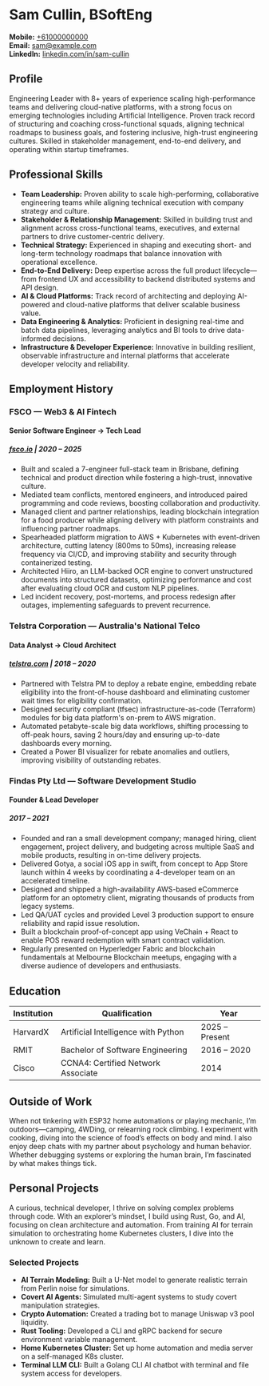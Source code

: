 # Sam Cullin, BSoftEng

**Mobile:** [+61000000000](tel:+61000000000)  
**Email:** [sam@example.com](mailto:sam@example.com)  
**LinkedIn:** [linkedin.com/in/sam-cullin](https://www.linkedin.com/in/sam-cullin/)


## Profile

Engineering Leader with 8+ years of experience scaling high-performance teams and delivering cloud-native platforms, with a strong focus on emerging technologies including Artificial Intelligence. Proven track record of structuring and coaching cross-functional squads, aligning technical roadmaps to business goals, and fostering inclusive, high-trust engineering cultures. Skilled in stakeholder management, end-to-end delivery, and operating within startup timeframes.


## Professional Skills

- **Team Leadership:** Proven ability to scale high-performing, collaborative engineering teams while aligning technical execution with company strategy and culture.
- **Stakeholder & Relationship Management:** Skilled in building trust and alignment across cross-functional teams, executives, and external partners to drive customer-centric delivery.
- **Technical Strategy:** Experienced in shaping and executing short- and long-term technology roadmaps that balance innovation with operational excellence.
- **End-to-End Delivery:** Deep expertise across the full product lifecycle—from frontend UX and accessibility to backend distributed systems and API design.
- **AI & Cloud Platforms:** Track record of architecting and deploying AI-powered and cloud-native platforms that deliver scalable business value.
- **Data Engineering & Analytics:** Proficient in designing real-time and batch data pipelines, leveraging analytics and BI tools to drive data-informed decisions.
- **Infrastructure & Developer Experience:** Innovative in building resilient, observable infrastructure and internal platforms that accelerate developer velocity and reliability.


## Employment History

### FSCO — Web3 & AI Fintech
#### Senior Software Engineer → Tech Lead
##### [fsco.io](https://fsco.io) | 2020 – 2025

* Built and scaled a 7-engineer full-stack team in Brisbane, defining technical and product direction while fostering a high-trust, innovative culture.
* Mediated team conflicts, mentored engineers, and introduced paired programming and code reviews, boosting collaboration and productivity.
* Managed client and partner relationships, leading blockchain integration for a food producer while aligning delivery with platform constraints and influencing partner roadmaps.
* Spearheaded platform migration to AWS + Kubernetes with event-driven architecture, cutting latency (800ms to 50ms), increasing release frequency via CI/CD, and improving stability and security through containerized testing.
* Architected Hiiro, an LLM-backed OCR engine to convert unstructured documents into structured datasets, optimizing performance and cost after evaluating cloud OCR and custom NLP pipelines.
* Led incident recovery, post-mortems, and process redesign after outages, implementing safeguards to prevent recurrence.


### Telstra Corporation — Australia's National Telco
#### Data Analyst → Cloud Architect
##### [telstra.com](https://telstra.com) | 2018 – 2020

* Partnered with Telstra PM to deploy a rebate engine, embedding rebate eligibility into the front-of-house dashboard and eliminating customer wait times for eligibility confirmation.
* Designed security compliant (tfsec) infrastructure-as-code (Terraform) modules for big data platform's on-prem to AWS migration.
* Automated petabyte-scale big data workflows, shifting processing to off-peak hours, saving 2 hours/day and ensuring up-to-date dashboards every morning.
* Created a Power BI visualizer for rebate anomalies and outliers, improving visibility of outstanding rebates.


### Findas Pty Ltd — Software Development Studio
#### Founder & Lead Developer
##### 2017 – 2021

* Founded and ran a small development company; managed hiring, client engagement, project delivery, and budgeting across multiple SaaS and mobile products, resulting in on-time delivery projects.
* Delivered Gotya, a social iOS app in swift, from concept to App Store launch within 4 weeks by coordinating a 4-developer team on an accelerated timeline.
* Designed and shipped a high-availability AWS-based eCommerce platform for an optometry client, migrating thousands of products from legacy systems.
* Led QA/UAT cycles and provided Level 3 production support to ensure reliability and rapid issue resolution.
* Built a blockchain proof-of-concept app using VeChain + React to enable POS reward redemption with smart contract validation.
* Regularly presented on Hyperledger Fabric and blockchain fundamentals at Melbourne Blockchain meetups, engaging with a diverse audience of developers and enthusiasts.  


## Education

| Institution | Qualification                                    | Year          |
|-------------|--------------------------------------------------|---------------|
| HarvardX    | Artificial Intelligence with Python              | 2025 – Present|
| RMIT        | Bachelor of Software Engineering                 | 2016 – 2020   |
| Cisco       | CCNA4: Certified Network Associate               | 2014          |

## Outside of Work
When not tinkering with ESP32 home automations or playing mechanic, I’m outdoors—camping, 4WDing, or relearning rock climbing. I experiment with cooking, diving into the science of food’s effects on body and mind. I also enjoy deep chats with my partner about psychology and human behavior. Whether debugging systems or exploring the human brain, I’m fascinated by what makes things tick.

## Personal Projects
A curious, technical developer, I thrive on solving complex problems through code. With an explorer’s mindset, I build using Rust, Go, and AI, focusing on clean architecture and automation. From training AI for terrain simulation to orchestrating home Kubernetes clusters, I dive into the unknown to create and learn.

### Selected Projects
- **AI Terrain Modeling:** Built a U-Net model to generate realistic terrain from Perlin noise for simulations.
- **Covert AI Agents:** Simulated multi-agent systems to study covert manipulation strategies.
- **Crypto Automation:** Created a trading bot to manage Uniswap v3 pool liquidity.
- **Rust Tooling:** Developed a CLI and gRPC backend for secure environment variable management.
- **Home Kubernetes Cluster:** Set up home automation and media server on a self-managed K8s cluster.
- **Terminal LLM CLI:** Built a Golang CLI AI chatbot with terminal and file system access for developers.


